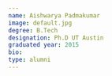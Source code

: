 ```yaml
---
name: Aishwarya Padmakumar
image: default.jpg
degree: B.Tech
designation: Ph.D UT Austin
graduated year: 2015
bio:
type: alumni
---
```

